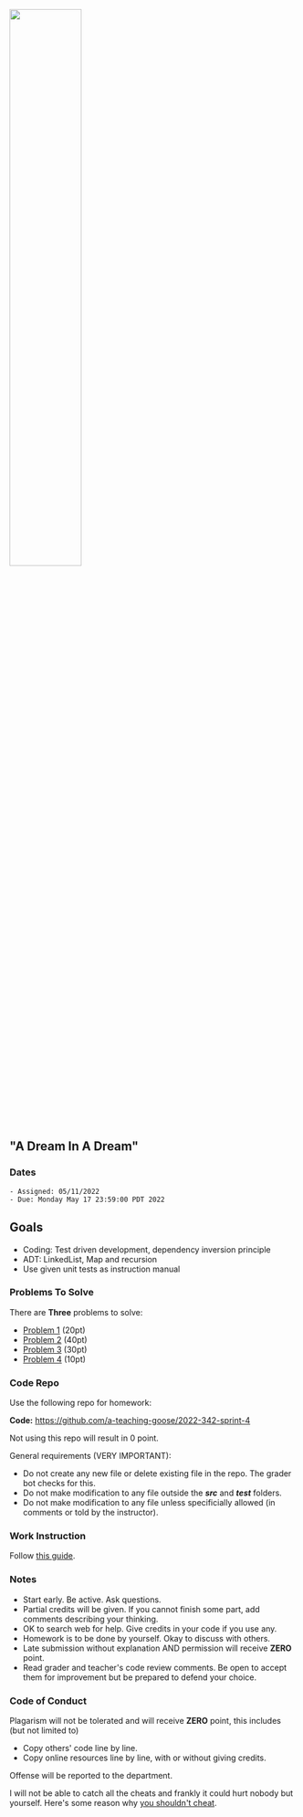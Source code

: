 <img src="https://user-images.githubusercontent.com/252020/167756980-82b4d15e-7424-4222-9ed1-1f0bce4b5961.png"
     width="50%" />

## "A Dream In A Dream"

### Dates

    - Assigned: 05/11/2022
    - Due: Monday May 17 23:59:00 PDT 2022

## Goals ##

- Coding: Test driven development, dependency inversion principle
- ADT: LinkedList, Map and recursion
- Use given unit tests as instruction manual

### Problems To Solve

There are **Three** problems to solve:

- [Problem 1](problem_1.md) (20pt)
- [Problem 2](problem_2.md) (40pt)
- [Problem 3](problem_3.md) (30pt)
- [Problem 4](problem_4.md) (10pt)



### Code Repo ###

Use the following repo for homework:

**Code:** https://github.com/a-teaching-goose/2022-342-sprint-4 

Not using this repo will result in 0 point.

General requirements (VERY IMPORTANT):
- Do not create any new file or delete existing file in the repo. The grader bot checks for this.
- Do not make modification to any file outside the ***src*** and ***test*** folders.
- Do not make modification to any file unless specificially allowed (in comments or told by the instructor).

### Work Instruction
Follow [this guide](https://github.com/a-teaching-goose/CSS342A-2022-Spring/blob/main/homeworks/work_guide.md).

### Notes ###

- Start early. Be active. Ask questions.
- Partial credits will be given. If you cannot finish some part, add comments describing your thinking.
- OK to search web for help. Give credits in your code if you use any.
- Homework is to be done by yourself. Okay to discuss with others. 
- Late submission without explanation AND permission will receive **ZERO** point.  
- Read grader and teacher's code review comments. Be open to accept them for improvement but be prepared to defend your choice. 

### Code of Conduct

Plagarism will not be tolerated and will receive **ZERO** point, this includes (but not limited to)

- Copy others' code line by line.
- Copy online resources line by line, with or without giving credits.

Offense will be reported to the department.

I will not be able to catch all the cheats and frankly it could hurt nobody but yourself. Here's some reason why [you shouldn't cheat](https://www.youtube.com/watch?v=hMloyp6NI4E).

